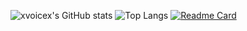 ![xvoicex's GitHub stats](https://github-readme-stats.vercel.app/api?username=xvoicex&show_icons=true&theme=nord) 
![Top Langs](https://github-readme-stats.vercel.app/api/top-langs/?username=xvoicex&layout=compact&hide=vue,css,scss,html,Dockerfile&langs_count=8&show_icons=true&theme=nord)
[![Readme Card](https://github-readme-stats.vercel.app/api/pin/?username=anuraghazra&repo=github-readme-stats)](https://github.com/xvoicex/Microsoft)
